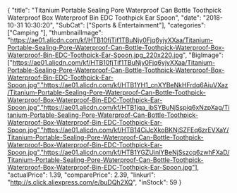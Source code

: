 {
	"title": "Titanium Portable Sealing Pore Waterproof Can Bottle Toothpick Waterproof Box Waterproof Bin EDC Toothpick Ear Spoon",
	"date": "2018-10-31 10:30:20",
	"SubCat": ["Sports & Entertainment"],
	"categories": ["Camping "],
	"thumbnailImage": "https://ae01.alicdn.com/kf/HTB10fjTif1TBuNjy0Fjq6yjyXXaa/Titanium-Portable-Sealing-Pore-Waterproof-Can-Bottle-Toothpick-Waterproof-Box-Waterproof-Bin-EDC-Toothpick-Ear-Spoon.jpg_220x220.jpg",
	"BigImage": ["https://ae01.alicdn.com/kf/HTB10fjTif1TBuNjy0Fjq6yjyXXaa/Titanium-Portable-Sealing-Pore-Waterproof-Can-Bottle-Toothpick-Waterproof-Box-Waterproof-Bin-EDC-Toothpick-Ear-Spoon.jpg","https://ae01.alicdn.com/kf/HTB1YH1_cnXYBeNkHFrdq6AiuVXaz/Titanium-Portable-Sealing-Pore-Waterproof-Can-Bottle-Toothpick-Waterproof-Box-Waterproof-Bin-EDC-Toothpick-Ear-Spoon.jpg","https://ae01.alicdn.com/kf/HTB1jqa_ibSYBuNjSspiq6xNzpXag/Titanium-Portable-Sealing-Pore-Waterproof-Can-Bottle-Toothpick-Waterproof-Box-Waterproof-Bin-EDC-Toothpick-Ear-Spoon.jpg","https://ae01.alicdn.com/kf/HTB14CiJcXkoBKNjSZFEq6zrEVXaY/Titanium-Portable-Sealing-Pore-Waterproof-Can-Bottle-Toothpick-Waterproof-Box-Waterproof-Bin-EDC-Toothpick-Ear-Spoon.jpg","https://ae01.alicdn.com/kf/HTB1YGZUinlYBeNjSszcq6zwhFXaD/Titanium-Portable-Sealing-Pore-Waterproof-Can-Bottle-Toothpick-Waterproof-Box-Waterproof-Bin-EDC-Toothpick-Ear-Spoon.jpg"],
	"actualPrice": 1.39,
	"comparePrice": 2.39,
	"linkurl": "http://s.click.aliexpress.com/e/buDQh2XQ",
	"inStock": 59
}

